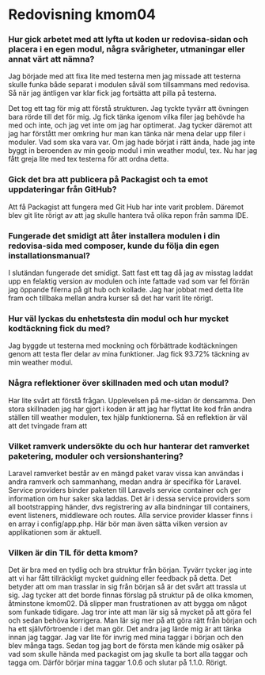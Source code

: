 ---
---
Redovisning kmom04
=========================

### Hur gick arbetet med att lyfta ut koden ur redovisa-sidan och placera i en egen modul, några svårigheter, utmaningar eller annat värt att nämna?
Jag började med att fixa lite med testerna men jag missade att testerna skulle funka både separat i modulen såväl 
som tillsammans med redovisa. Så när jag äntligen var klar fick jag fortsätta att pilla på testerna. 

Det tog ett tag för mig att förstå strukturen. Jag tyckte tyvärr att övningen bara rörde till det för mig. Jg fick tänka 
igenom vilka filer jag behövde ha med och inte, och jag vet inte om jag har optimerat. Jag tycker däremot att jag har förstått
mer omkring hur man kan tänka när mena delar upp filer i moduler. Vad som ska vara var. Om jag hade börjat i rätt ända, hade
jag inte byggt in beroenden av min geoip modul i min weather modul, tex. Nu har jag fått greja lite med tex testerna för
att ordna detta. 

### Gick det bra att publicera på Packagist och ta emot uppdateringar från GitHub?
Att få Packagist att fungera med Git Hub har inte varit problem. Däremot blev git lite rörigt av att jag skulle hantera två olika repon
från samma IDE.

### Fungerade det smidigt att åter installera modulen i din redovisa-sida med composer, kunde du följa din egen installationsmanual?
I slutändan fungerade det smidigt. Satt fast ett tag då jag av misstag laddat upp en felaktig version av modulen och inte
fattade vad som var fel förrän jag öppande filerna på git hub och kollade. Jag har jobbat med detta lite fram och tillbaka
mellan andra kurser så det har varit lite rörigt. 

### Hur väl lyckas du enhetstesta din modul och hur mycket kodtäckning fick du med?
Jag byggde ut testerna med mockning och förbättrade kodtäckningen genom att testa fler delar av mina funktioner. Jag fick 
93.72% täckning av min weather modul. 


### Några reflektioner över skillnaden med och utan modul?
Har lite svårt att förstå frågan. Upplevelsen på me-sidan ör densamma. Den stora skillnaden jag har gjort i koden är 
att jag har flyttat lite kod från andra ställen till weather modulen, tex hjälp funktionerna. Så en reflektion är väl att 
det tvingade fram att 

### Vilket ramverk undersökte du och hur hanterar det ramverket paketering, moduler och versionshantering?
Laravel ramverket består av en mängd paket varav vissa kan användas i andra ramverk och sammanhang, medan andra är specifika
för Laravel. 
Service providers binder paketen till Laravels service container och ger information om hur saker ska laddas. Det är i dessa
service providers som all bootstrapping händer, dvs registrering av alla bindningar till containers, event listeners, middleware och
routes. Alla service provider klasser finns i en array i config/app.php. Här bör man även sätta vilken version av applikationen
som är aktuell. 



### Vilken är din TIL för detta kmom?
Det är bra med en tydlig och bra struktur från början. Tyvärr tycker jag inte att vi har fått tillräckligt mycket guidning
eller feedback på detta. Det betyder att om man trasslar in sig från början så är det svårt att trassla ut sig. Jag tycker 
att det borde finnas förslag på struktur på de olika kmomen, åtminstone kmom02. Då slipper man frustrationen av att bygga om
något som funkade tidigare. Jag tror inte att man lär sig så mycket på att göra fel och sedan behöva korrigera. Man lär sig 
mer på att göra rätt från början och ha ett självförtroende i det man gör. 
Det andra jag lärde mig är att tänka innan jag taggar. Jag var lite för invrig med mina taggar i början och den blev många tags. 
Sedan tog jag bort de första men kände mig osäker  på vad som skulle hända med packagist om jag skulle ta bort alla taggar
och tagga om. Därför börjar mina taggar 1.0.6 och slutar på 1.1.0. Rörigt. 
